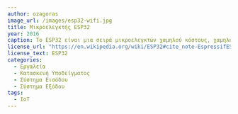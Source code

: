 ```yaml
---
author: ozagoras
image_url: /images/esp32-wifi.jpg
title: Μικροελεγκτής ESP32
year: 2016 
caption: Το ESP32 είναι μια σειρά μικροελεγκτών χαμηλού κόστους, χαμηλής κατανάλωσης συστήματος-on-chip με ενσωματωμένο Wi-Fi και Bluetooth διπλής λειτουργίας. Η σειρά ESP32 χρησιμοποιεί είτε έναν μικροεπεξεργαστή Tensilica Xtensa LX6 σε παραλλαγές διπλού πυρήνα και ενός πυρήνα, έναν μικροεπεξεργαστή διπλού πυρήνα Xtensa LX7 ή έναν μικροεπεξεργαστή RISC-V ενός πυρήνα και περιλαμβάνει ενσωματωμένους διακόπτες κεραίας, RF balun, τροφοδοσία ενισχυτής, ενισχυτής λήψης χαμηλού θορύβου, φίλτρα και μονάδες διαχείρισης ενέργειας. Βρίσκεται συνήθως είτε σε PCB για συγκεκριμένες συσκευές είτε σε μια σειρά από πλακέτες ανάπτυξης με ακίδες GPIO και διάφορους συνδέσμους ανάλογα με το μοντέλο και τον κατασκευαστή της πλακέτας. 
license_url: "https://en.wikipedia.org/wiki/ESP32#cite_note-EspressifESP32Launch-1" 
license_text: ESP32
categories:
  - Εργαλεία
  - Κατασκευή Υποδείγματος 
  - Σύστημα Εισόδου
  - Σύστημα Εξόδου
tags:
  - IoT
---
```

